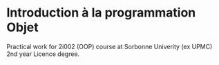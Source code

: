 # Introduction à la programmation Objet

Practical work for 2i002 (OOP) course at Sorbonne Univerity (ex UPMC) 2nd year Licence degree.
